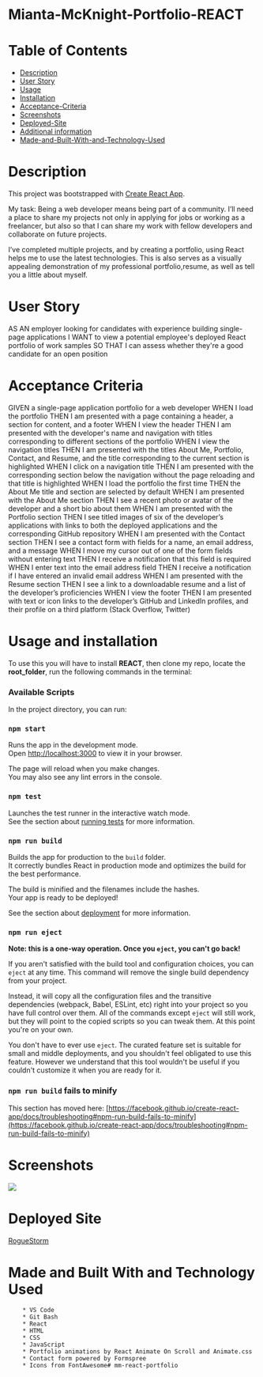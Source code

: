 # Mianta-McKnight-Portfolio-REACT 
# Table of Contents
- [Description](#description)
- [User Story](#user-story)
- [Usage](#usage)
- [Installation](#installation)
- [Acceptance-Criteria](#acceptance-criteria)
- [Screenshots](#screenshots)
- [Deployed-Site](#deployed-site)
- [Additional information](#additional-information)
- [Made-and-Built-With-and-Technology-Used](#made-and-built-with-and-technology-used)

# Description
This project was bootstrapped with [Create React App](https://github.com/facebook/create-react-app). 

My task:
Being a web developer means being part of a community. I’ll need a place to share my projects not only in applying for jobs or working as a freelancer, but also so that I can share my work with fellow developers and collaborate on future projects.

I’ve completed multiple projects, and by creating a portfolio, using React helps me to use the latest technologies. This is also serves as a visually appealing demonstration of my professional portfolio,resume, as well as tell you a little about myself.  

# User Story
AS AN employer looking for candidates with experience building single-page applications
I WANT to view a potential employee's deployed React portfolio of work samples
SO THAT I can assess whether they're a good candidate for an open position

# Acceptance Criteria
GIVEN a single-page application portfolio for a web developer
WHEN I load the portfolio
THEN I am presented with a page containing a header, a section for content, and a footer
WHEN I view the header
THEN I am presented with the developer's name and navigation with titles corresponding to different sections of the portfolio
WHEN I view the navigation titles
THEN I am presented with the titles About Me, Portfolio, Contact, and Resume, and the title corresponding to the current section is highlighted
WHEN I click on a navigation title
THEN I am presented with the corresponding section below the navigation without the page reloading and that title is highlighted
WHEN I load the portfolio the first time
THEN the About Me title and section are selected by default
WHEN I am presented with the About Me section
THEN I see a recent photo or avatar of the developer and a short bio about them
WHEN I am presented with the Portfolio section
THEN I see titled images of six of the developer’s applications with links to both the deployed applications and the corresponding GitHub repository
WHEN I am presented with the Contact section
THEN I see a contact form with fields for a name, an email address, and a message
WHEN I move my cursor out of one of the form fields without entering text
THEN I receive a notification that this field is required
WHEN I enter text into the email address field
THEN I receive a notification if I have entered an invalid email address
WHEN I am presented with the Resume section
THEN I see a link to a downloadable resume and a list of the developer’s proficiencies
WHEN I view the footer
THEN I am presented with text or icon links to the developer’s GitHub and LinkedIn profiles, and their profile on a third platform (Stack Overflow, Twitter)
# Usage and installation
To use this you will have to install **REACT**, then clone my repo, locate the __root_folder__, run the following commands in the terminal:

### Available Scripts

In the project directory, you can run:

### `npm start`

Runs the app in the development mode.\
Open [http://localhost:3000](http://localhost:3000) to view it in your browser.

The page will reload when you make changes.\
You may also see any lint errors in the console.

### `npm test`

Launches the test runner in the interactive watch mode.\
See the section about [running tests](https://facebook.github.io/create-react-app/docs/running-tests) for more information.

### `npm run build`

Builds the app for production to the `build` folder.\
It correctly bundles React in production mode and optimizes the build for the best performance.

The build is minified and the filenames include the hashes.\
Your app is ready to be deployed!

See the section about [deployment](https://facebook.github.io/create-react-app/docs/deployment) for more information.

### `npm run eject`

**Note: this is a one-way operation. Once you `eject`, you can't go back!**

If you aren't satisfied with the build tool and configuration choices, you can `eject` at any time. This command will remove the single build dependency from your project.

Instead, it will copy all the configuration files and the transitive dependencies (webpack, Babel, ESLint, etc) right into your project so you have full control over them. All of the commands except `eject` will still work, but they will point to the copied scripts so you can tweak them. At this point you're on your own.

You don't have to ever use `eject`. The curated feature set is suitable for small and middle deployments, and you shouldn't feel obligated to use this feature. However we understand that this tool wouldn't be useful if you couldn't customize it when you are ready for it.
### `npm run build` fails to minify

This section has moved here: [https://facebook.github.io/create-react-app/docs/troubleshooting#npm-run-build-fails-to-minify](https://facebook.github.io/create-react-app/docs/troubleshooting#npm-run-build-fails-to-minify)

# Screenshots

<img src= "react-portfolio\src\assets\images\Screenshot (263).png">

# Deployed Site
[RogueStorm](https://github.com/RogueStorm7/)
# Made and Built With and Technology Used

        * VS Code
        * Git Bash
        * React
        * HTML
        * CSS
        * JavaScript
        * Portfolio animations by React Animate On Scroll and Animate.css
        * Contact form powered by Formspree
        * Icons from FontAwesome# mm-react-portfolio
